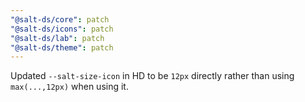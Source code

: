 ```yaml
---
"@salt-ds/core": patch
"@salt-ds/icons": patch
"@salt-ds/lab": patch
"@salt-ds/theme": patch
---
```


Updated `--salt-size-icon` in HD to be `12px` directly rather than using `max(...,12px)` when using it.
